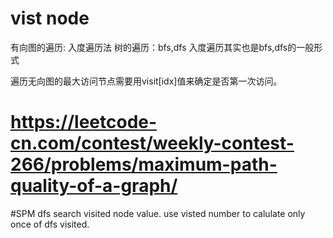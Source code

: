 # vist node 
有向图的遍历: 入度遍历法 
树的遍历：bfs,dfs
入度遍历其实也是bfs,dfs的一般形式

遍历无向图的最大访问节点需要用visit[idx]值来确定是否第一次访问。
# https://leetcode-cn.com/contest/weekly-contest-266/problems/maximum-path-quality-of-a-graph/
#SPM dfs search visited node value. use visted number to calulate only once of dfs visited.